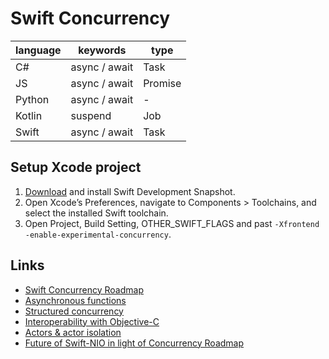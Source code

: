 #  Swift Concurrency

language | keywords | type
-|-|-
C# | async / await | Task
JS | async / await | Promise
Python | async / await | -
Kotlin | suspend | Job
Swift | async / await | Task

## Setup Xcode project

1. [Download](https://swift.org/download/#snapshots) and install Swift Development Snapshot.
2. Open Xcode’s Preferences, navigate to Components > Toolchains, and select the installed Swift toolchain.
3. Open Project, Build Setting, OTHER_SWIFT_FLAGS and past `-Xfrontend -enable-experimental-concurrency`.

## Links

- [Swift Concurrency Roadmap](https://forums.swift.org/t/swift-concurrency-roadmap/41611)
- [Asynchronous functions](https://forums.swift.org/t/concurrency-asynchronous-functions/41619)
- [Structured concurrency](https://forums.swift.org/t/concurrency-structured-concurrency/41622)
- [Interoperability with Objective-C](https://forums.swift.org/t/concurrency-interoperability-with-objective-c/41616)
- [Actors & actor isolation](https://forums.swift.org/t/concurrency-actors-actor-isolation/41613)
- [Future of Swift-NIO in light of Concurrency Roadmap](https://forums.swift.org/t/future-of-swift-nio-in-light-of-concurrency-roadmap/41633)
